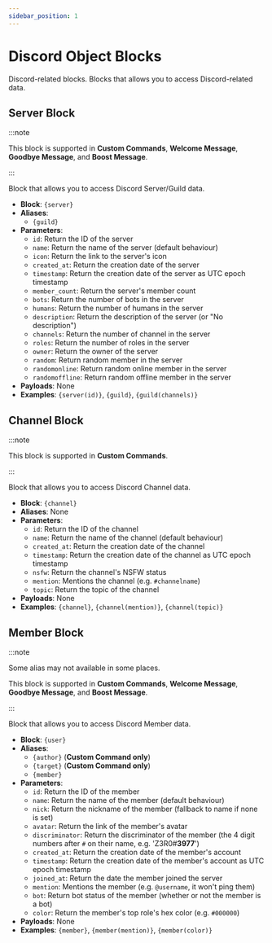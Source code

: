 ```yaml
---
sidebar_position: 1
---
```


# Discord Object Blocks

Discord-related blocks. Blocks that allows you to access Discord-related data.

## Server Block

:::note

This block is supported in **Custom Commands**, **Welcome Message**, **Goodbye Message**,
and **Boost Message**.

:::

Block that allows you to access Discord Server/Guild data.

- **Block**: `{server}`
- **Aliases**:
   - `{guild}`
- **Parameters**:
   - `id`: Return the ID of the server
   - `name`: Return the name of the server (default behaviour)
   - `icon`: Return the link to the server's icon
   - `created_at`: Return the creation date of the server
   - `timestamp`: Return the creation date of the server as UTC epoch timestamp
   - `member_count`: Return the server's member count
   - `bots`: Return the number of bots in the server
   - `humans`: Return the number of humans in the server
   - `description`: Return the description of the server (or "No description")
   - `channels`: Return the number of channel in the server
   - `roles`: Return the number of roles in the server
   - `owner`: Return the owner of the server
   - `random`: Return random member in the server
   - `randomonline`: Return random online member in the server
   - `randomoffline`: Return random offline member in the server
- **Payloads**: None
- **Examples**: `{server(id)}`, `{guild}`, `{guild(channels)}`

## Channel Block

:::note

This block is supported in **Custom Commands**.

:::

Block that allows you to access Discord Channel data.

- **Block**: `{channel}`
- **Aliases**: None
- **Parameters**:
   - `id`: Return the ID of the channel
   - `name`: Return the name of the channel (default behaviour)
   - `created_at`: Return the creation date of the channel
   - `timestamp`: Return the creation date of the channel as UTC epoch timestamp
   - `nsfw`: Return the channel's NSFW status
   - `mention`: Mentions the channel (e.g. `#channelname`)
   - `topic`: Return the topic of the channel
- **Payloads**: None
- **Examples**: `{channel}`, `{channel(mention)}`, `{channel(topic)}`

## Member Block

:::note

Some alias may not available in some places.

This block is supported in **Custom Commands**, **Welcome Message**, **Goodbye Message**,
and **Boost Message**.

:::

Block that allows you to access Discord Member data.

- **Block**: `{user}`
- **Aliases**:
   - `{author}` (**Custom Command only**)
   - `{target}` (**Custom Command only**)
   - `{member}`
- **Parameters**:
   - `id`: Return the ID of the member
   - `name`: Return the name of the member (default behaviour)
   - `nick`: Return the nickname of the member (fallback to name if none is set)
   - `avatar`: Return the link of the member's avatar
   - `discriminator`: Return the discriminator of the member (the 4 digit
     numbers after `#` on their name, e.g. 'Z3R0#**3977**')
   - `created_at`: Return the creation date of the member's account
   - `timestamp`: Return the creation date of the member's account as UTC epoch timestamp
   - `joined_at`: Return the date the member joined the server
   - `mention`: Mentions the member (e.g. `@username`, it won't ping them)
   - `bot`: Return bot status of the member (whether or not the member is a bot)
   - `color`: Return the member's top role's hex color (e.g. `#000000`)
- **Payloads**: None
- **Examples**: `{member}`, `{member(mention)}`, `{member(color)}`
